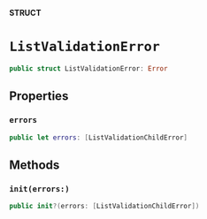 **STRUCT**

# `ListValidationError`

```swift
public struct ListValidationError: Error
```

## Properties
### `errors`

```swift
public let errors: [ListValidationChildError]
```

## Methods
### `init(errors:)`

```swift
public init?(errors: [ListValidationChildError])
```
